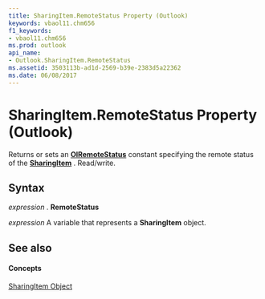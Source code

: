 ```yaml
---
title: SharingItem.RemoteStatus Property (Outlook)
keywords: vbaol11.chm656
f1_keywords:
- vbaol11.chm656
ms.prod: outlook
api_name:
- Outlook.SharingItem.RemoteStatus
ms.assetid: 3503113b-ad1d-2569-b39e-2383d5a22362
ms.date: 06/08/2017
---
```



# SharingItem.RemoteStatus Property (Outlook)

Returns or sets an **[OlRemoteStatus](olremotestatus-enumeration-outlook.md)** constant specifying the remote status of the **[SharingItem](sharingitem-object-outlook.md)** . Read/write.


## Syntax

 _expression_ . **RemoteStatus**

 _expression_ A variable that represents a **SharingItem** object.


## See also


#### Concepts


[SharingItem Object](sharingitem-object-outlook.md)

